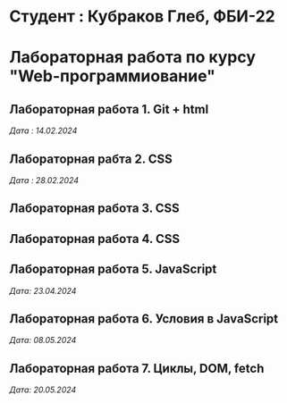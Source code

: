 # Студент : Кубраков Глеб, ФБИ-22

# Лабораторная работа по курсу "Web-программиование"

## Лабораторная работа 1. Git + html
*Дата : 14.02.2024* 
 ## Лабораторная рабта 2. CSS
*Дата : 28.02.2024* 

## Лабораторная работа 3. CSS

## Лабораторная работа 4. CSS

## Лабораторная работа 5. JavaScript
*Дата: 23.04.2024*

## Лабораторная работа 6. Условия в JavaScript
*Дата: 08.05.2024*

## Лабораторная работа 7. Циклы, DOM, fetch
*Дата: 20.05.2024*